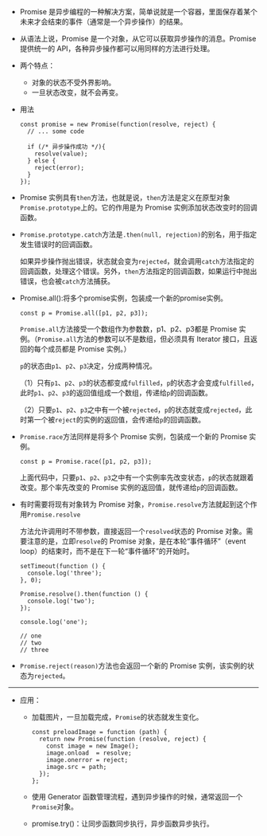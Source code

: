 - Promise 是异步编程的一种解决方案，简单说就是一个容器，里面保存着某个未来才会结束的事件（通常是一个异步操作）的结果。

- 从语法上说，Promise 是一个对象，从它可以获取异步操作的消息。Promise 提供统一的 API，各种异步操作都可以用同样的方法进行处理。

- 两个特点：

  - 对象的状态不受外界影响。
  - 一旦状态改变，就不会再变。

- 用法

  ```
  const promise = new Promise(function(resolve, reject) {
    // ... some code
  
    if (/* 异步操作成功 */){
      resolve(value);
    } else {
      reject(error);
    }
  });
  ```

- Promise 实例具有`then`方法，也就是说，`then`方法是定义在原型对象`Promise.prototype`上的。它的作用是为 Promise 实例添加状态改变时的回调函数。

- `Promise.prototype.catch`方法是`.then(null, rejection)`的别名，用于指定发生错误时的回调函数。

  如果异步操作抛出错误，状态就会变为`rejected`，就会调用`catch`方法指定的回调函数，处理这个错误。另外，`then`方法指定的回调函数，如果运行中抛出错误，也会被`catch`方法捕获。

- Promise.all():将多个promise实例，包装成一个新的promise实例。

  ```
  const p = Promise.all([p1, p2, p3]);
  ```

  `Promise.all`方法接受一个数组作为参数数，p1、p2、p3都是 Promise 实例。（`Promise.all`方法的参数可以不是数组，但必须具有 Iterator 接口，且返回的每个成员都是 Promise 实例。）

  `p`的状态由`p1`、`p2`、`p3`决定，分成两种情况。

  （1）只有`p1`、`p2`、`p3`的状态都变成`fulfilled`，`p`的状态才会变成`fulfilled`，此时`p1`、`p2`、`p3`的返回值组成一个数组，传递给`p`的回调函数。

  （2）只要`p1`、`p2`、`p3`之中有一个被`rejected`，`p`的状态就变成`rejected`，此时第一个被`reject`的实例的返回值，会传递给`p`的回调函数。

- `Promise.race`方法同样是将多个 Promise 实例，包装成一个新的 Promise 实例。

  ```
  const p = Promise.race([p1, p2, p3]);
  ```

  上面代码中，只要`p1`、`p2`、`p3`之中有一个实例率先改变状态，`p`的状态就跟着改变。那个率先改变的 Promise 实例的返回值，就传递给`p`的回调函数。

- 有时需要将现有对象转为 Promise 对象，`Promise.resolve`方法就起到这个作用`Promise.resolve`

  方法允许调用时不带参数，直接返回一个`resolved`状态的 Promise 对象。需要注意的是，立即`resolve`的 Promise 对象，是在本轮“事件循环”（event loop）的结束时，而不是在下一轮“事件循环”的开始时。

  ```
  setTimeout(function () {
    console.log('three');
  }, 0);
  
  Promise.resolve().then(function () {
    console.log('two');
  });
  
  console.log('one');
  
  // one
  // two
  // three
  ```

- `Promise.reject(reason)`方法也会返回一个新的 Promise 实例，该实例的状态为`rejected`。

------

- 应用：

  - 加载图片，一旦加载完成，`Promise`的状态就发生变化。

    ```
    const preloadImage = function (path) {
      return new Promise(function (resolve, reject) {
        const image = new Image();
        image.onload  = resolve;
        image.onerror = reject;
        image.src = path;
      });
    };
    ```

  - 使用 Generator 函数管理流程，遇到异步操作的时候，通常返回一个`Promise`对象。

  - promise.try()：让同步函数同步执行，异步函数异步执行。
